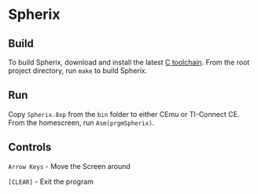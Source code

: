 # Spherix
## Build
To build Spherix, download and install the latest [C toolchain](https://github.com/CE-Programming/toolchain/releases). From the root project directory, run ```make``` to build Spherix.
## Run
Copy ```Spherix.8xp``` from the ```bin``` folder to either CEmu or  TI-Connect CE. From the homescreen, run ```Asm(prgmSpherix)```.
## Controls
```Arrow Keys``` - Move the Screen around

```[CLEAR]``` - Exit the program

